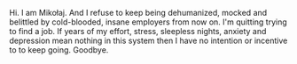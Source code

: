 Hi. I am Mikołaj. And I refuse to keep being dehumanized, mocked and belittled by cold-blooded, insane employers from now on. I'm quitting trying to find a job. If years of my effort, stress, sleepless nights, anxiety and depression mean nothing in this system then I have no intention or incentive to to keep going. Goodbye.
